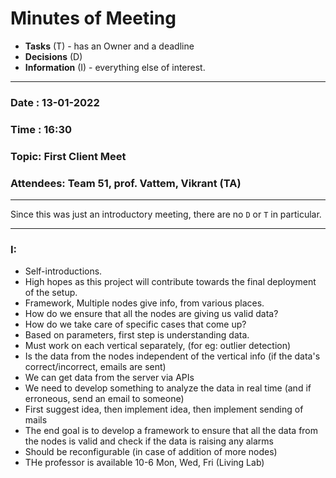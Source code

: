 # Minutes of Meeting

* **Tasks** (T) - has an Owner and a deadline
* **Decisions** (D)
* **Information** (I) - everything else of interest.

---
 
### Date : 13-01-2022
### Time : 16:30
### Topic: First Client Meet
### Attendees: Team 51, prof. Vattem, Vikrant (TA)

---

Since this was just an introductory meeting, there are no `D` or `T` in particular.

---

### I:
- Self-introductions.
- High hopes as this project will contribute towards the final deployment of the setup.
- Framework, Multiple nodes give info, from various places.
- How do we ensure that all the nodes are giving us valid data?
- How do we take care of specific cases that come up?
- Based on parameters, first step is understanding data.
- Must work on each vertical separately, (for eg: outlier detection)
- Is the data from the nodes independent of the vertical info (if the data's correct/incorrect, emails are sent)
- We can get data from the server via APIs
- We need to develop something to analyze the data in real time (and if erroneous, send an email to someone)
- First suggest idea, then implement idea, then implement sending of mails
- The end goal is to develop a framework to ensure that all the data from the nodes is valid and check if the data is raising any alarms
- Should be reconfigurable (in case of addition of more nodes)
- THe professor is available 10-6 Mon, Wed, Fri (Living Lab)